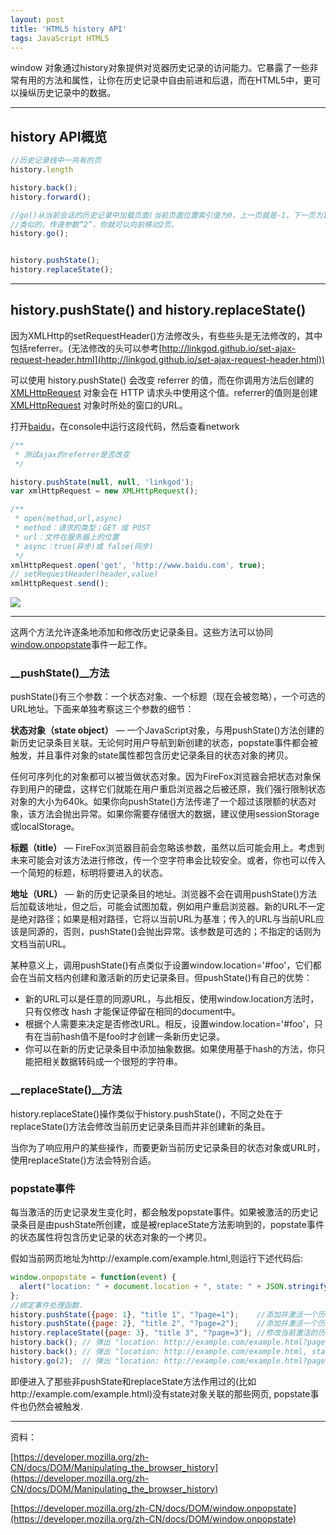 ```yaml
---
layout: post
title: 'HTML5 history API'
tags: JavaScript HTML5
---
```

window 对象通过history对象提供对览器历史记录的访问能力。它暴露了一些非常有用的方法和属性，让你在历史记录中自由前进和后退，而在HTML5中，更可以操纵历史记录中的数据。

-----

## history API概览

```js
//历史记录栈中一共有的页
history.length

history.back();
history.forward();

//go()从当前会话的历史记录中加载页面(当前页面位置索引值为0，上一页就是-1，下一页为1)
//类似的，传递参数“2”，你就可以向前移动2页。
history.go();


history.pushState();
history.replaceState();
```
------

## history.pushState() and history.replaceState()

因为XMLHttp的setRequestHeader()方法修改头，有些些头是无法修改的，其中包括referrer。(无法修改的头可以参考[http://linkgod.github.io/set-ajax-request-header.html](http://linkgod.github.io/set-ajax-request-header.html))

可以使用 history.pushState() 会改变 referrer 的值，而在你调用方法后创建的 [XMLHttpRequest](https://developer.mozilla.org/zh-CN/docs/DOM/XMLHttpRequest) 对象会在 HTTP 请求头中使用这个值。referrer的值则是创建 [XMLHttpRequest](https://developer.mozilla.org/zh-CN/docs/DOM/XMLHttpRequest) 对象时所处的窗口的URL。

打开[baidu](http://www.baidu.com)，在console中运行这段代码，然后查看network

```js
/**
 * 测试ajax的referrer是否改变
 */

history.pushState(null, null, 'linkgod');
var xmlHttpRequest = new XMLHttpRequest();

/**
 * open(method,url,async)
 * method：请求的类型；GET 或 POST
 * url：文件在服务器上的位置
 * async：true(异步)或 false(同步)
 */
xmlHttpRequest.open('get', 'http://www.baidu.com', true);
// setRequestHeader(header,value)
xmlHttpRequest.send();
```

![](http://m2.img.libdd.com/farm4/2013/0423/00/27A7DB40E94FAA4AD43005CDCB6CAD5BB557ABB0C1E16_299_196.jpg)

----

这两个方法允许逐条地添加和修改历史记录条目。这些方法可以协同[window.onpopstate](https://developer.mozilla.org/zh-CN/docs/DOM/window.onpopstate)事件一起工作。

### __pushState()__方法

pushState()有三个参数：一个状态对象、一个标题（现在会被忽略），一个可选的URL地址。下面来单独考察这三个参数的细节：

__状态对象（state object）__ — 一个JavaScript对象，与用pushState()方法创建的新历史记录条目关联。无论何时用户导航到新创建的状态，popstate事件都会被触发，并且事件对象的state属性都包含历史记录条目的状态对象的拷贝。

任何可序列化的对象都可以被当做状态对象。因为FireFox浏览器会把状态对象保存到用户的硬盘，这样它们就能在用户重启浏览器之后被还原，我们强行限制状态对象的大小为640k。如果你向pushState()方法传递了一个超过该限额的状态对象，该方法会抛出异常。如果你需要存储很大的数据，建议使用sessionStorage或localStorage。

__标题（title）__ — FireFox浏览器目前会忽略该参数，虽然以后可能会用上。考虑到未来可能会对该方法进行修改，传一个空字符串会比较安全。或者，你也可以传入一个简短的标题，标明将要进入的状态。

__地址（URL）__ — 新的历史记录条目的地址。浏览器不会在调用pushState()方法后加载该地址，但之后，可能会试图加载，例如用户重启浏览器。新的URL不一定是绝对路径；如果是相对路径，它将以当前URL为基准；传入的URL与当前URL应该是同源的，否则，pushState()会抛出异常。该参数是可选的；不指定的话则为文档当前URL。

某种意义上，调用pushState()有点类似于设置window.location='#foo'，它们都会在当前文档内创建和激活新的历史记录条目。但pushState()有自己的优势：

* 新的URL可以是任意的同源URL，与此相反，使用window.location方法时，只有仅修改 hash 才能保证停留在相同的document中。
* 根据个人需要来决定是否修改URL。相反，设置window.location='#foo'，只有在当前hash值不是foo时才创建一条新历史记录。
* 你可以在新的历史记录条目中添加抽象数据。如果使用基于hash的方法，你只能把相关数据转码成一个很短的字符串。

### __replaceState()__方法

history.replaceState()操作类似于history.pushState()，不同之处在于replaceState()方法会修改当前历史记录条目而并非创建新的条目。

当你为了响应用户的某些操作，而要更新当前历史记录条目的状态对象或URL时，使用replaceState()方法会特别合适。

### popstate事件

每当激活的历史记录发生变化时，都会触发popstate事件。如果被激活的历史记录条目是由pushState所创建，或是被replaceState方法影响到的，popstate事件的状态属性将包含历史记录的状态对象的一个拷贝。

假如当前网页地址为http://example.com/example.html,则运行下述代码后:

```js
window.onpopstate = function(event) {
  alert("location: " + document.location + ", state: " + JSON.stringify(event.state));
};
//绑定事件处理函数.
history.pushState({page: 1}, "title 1", "?page=1");    //添加并激活一个历史记录条目 http://example.com/example.html?page=1,条目索引为1
history.pushState({page: 2}, "title 2", "?page=2");    //添加并激活一个历史记录条目 http://example.com/example.html?page=2,条目索引为2
history.replaceState({page: 3}, "title 3", "?page=3"); //修改当前激活的历史记录条目 http://ex..?page=2 变为 http://ex..?page=3,条目索引为2
history.back(); // 弹出 "location: http://example.com/example.html?page=1, state: {"page":1}"
history.back(); // 弹出 "location: http://example.com/example.html, state: null
history.go(2);  // 弹出 "location: http://example.com/example.html?page=3, state: {"page":3}
```

即便进入了那些非pushState和replaceState方法作用过的(比如http://example.com/example.html)没有state对象关联的那些网页, popstate事件也仍然会被触发.

-----

资料：

[https://developer.mozilla.org/zh-CN/docs/DOM/Manipulating_the_browser_history](https://developer.mozilla.org/zh-CN/docs/DOM/Manipulating_the_browser_history)

[https://developer.mozilla.org/zh-CN/docs/DOM/window.onpopstate](https://developer.mozilla.org/zh-CN/docs/DOM/window.onpopstate)
